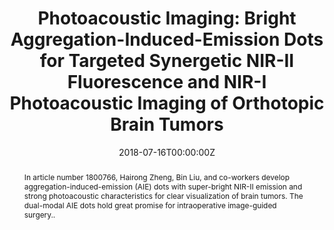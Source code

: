 ---
title: 'Photoacoustic Imaging: Bright Aggregation-Induced-Emission Dots for Targeted Synergetic NIR-II Fluorescence and NIR-I Photoacoustic Imaging of Orthotopic Brain Tumors'

# Authors
# If you created a profile for a user (e.g. the default `admin` user), write the username (folder name) here
# and it will be replaced with their full name and linked to their profile.
authors:
  - Zonghai Sheng
  - Bing Guo
  - Dehong Hu
  - Shidang Xu
  - Wenbo Wu
  - Weng Heng Liew
  - Kui Yao
  - Jingying Jiang
  - Chengbo Liu
  - Hairong Zheng*
  - Bin Liu*

# Author notes (optional)
author_notes:
  - ''
  - ''
  - ''
  - ''
  - ''
  - ''
  - ''
  - ''
  - ''
  - 'Corresponding author'
  - 'Corresponding author'

date: '2018-07-16T00:00:00Z'
doi: 'https://doi.org/10.1002/adma.201800766'

# Schedule page publish date (NOT publication's date).
publishDate: '2018-07-19T00:00:00Z'

# Publication type.
# Accepts a single type but formatted as a YAML list (for Hugo requirements).
# Enter a publication type from the CSL standard.
publication_types: ['article-journal']

# Publication name and optional abbreviated publication name.
publication: In *Advanced Materials*
publication_short: In *Advanced Materials*

abstract: In article number 1800766, Hairong Zheng, Bin Liu, and co-workers develop aggregation-induced-emission (AIE) dots with super-bright NIR-II emission and strong photoacoustic characteristics for clear visualization of brain tumors. The dual-modal AIE dots hold great promise for intraoperative image-guided surgery..

# Summary. An optional shortened abstract.
summary: In article number 1800766, Hairong Zheng, Bin Liu, and co-workers develop aggregation-induced-emission (AIE) dots with super-bright NIR-II emission and strong photoacoustic characteristics for clear visualization of brain tumors. The dual-modal AIE dots hold great promise for intraoperative image-guided surgery.
tags: []

# Display this page in the Featured widget?
featured: true

# Custom links (uncomment lines below)
# links:
# - name: Custom Link
#   url: http://example.org

url_pdf: 'https://onlinelibrary.wiley.com/doi/10.1002/adma.201800766'
url_code: ''
url_dataset: ''
url_poster: ''
url_project: ''
url_slides: ''
url_source: ''
url_video: ''

# Featured image
# To use, add an image named `featured.jpg/png` to your page's folder.
# image:
#   caption: 'Image credit: [**Unsplash**](https://unsplash.com/photos/pLCdAaMFLTE)'
#   focal_point: ''
#   preview_only: false
---